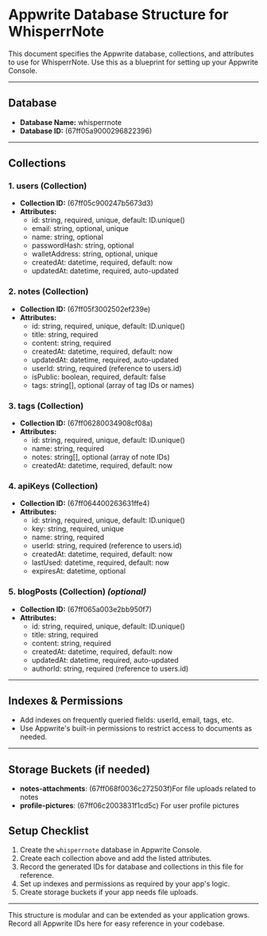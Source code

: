 # Appwrite Database Structure for WhisperrNote

This document specifies the Appwrite database, collections, and attributes to use for WhisperrNote. Use this as a blueprint for setting up your Appwrite Console.

---

## Database
- **Database Name:** whisperrnote
- **Database ID:** (67ff05a9000296822396)

---

## Collections

### 1. users (Collection)
- **Collection ID:** (67ff05c900247b5673d3)
- **Attributes:**
  - id: string, required, unique, default: ID.unique()
  - email: string, optional, unique
  - name: string, optional
  - passwordHash: string, optional
  - walletAddress: string, optional, unique
  - createdAt: datetime, required, default: now
  - updatedAt: datetime, required, auto-updated

### 2. notes (Collection)
- **Collection ID:** (67ff05f3002502ef239e)
- **Attributes:**
  - id: string, required, unique, default: ID.unique()
  - title: string, required
  - content: string, required
  - createdAt: datetime, required, default: now
  - updatedAt: datetime, required, auto-updated
  - userId: string, required (reference to users.id)
  - isPublic: boolean, required, default: false
  - tags: string[], optional (array of tag IDs or names)

### 3. tags (Collection)
- **Collection ID:** (67ff06280034908cf08a)
- **Attributes:**
  - id: string, required, unique, default: ID.unique()
  - name: string, required
  - notes: string[], optional (array of note IDs)
  - createdAt: datetime, required, default: now

### 4. apiKeys (Collection)
- **Collection ID:** (67ff064400263631ffe4)
- **Attributes:**
  - id: string, required, unique, default: ID.unique()
  - key: string, required, unique
  - name: string, required
  - userId: string, required (reference to users.id)
  - createdAt: datetime, required, default: now
  - lastUsed: datetime, required, default: now
  - expiresAt: datetime, optional

### 5. blogPosts (Collection) *(optional)*
- **Collection ID:** (67ff065a003e2bb950f7)
- **Attributes:**
  - id: string, required, unique, default: ID.unique()
  - title: string, required
  - content: string, required
  - createdAt: datetime, required, default: now
  - updatedAt: datetime, required, auto-updated
  - authorId: string, required (reference to users.id)

---

## Indexes & Permissions
- Add indexes on frequently queried fields: userId, email, tags, etc.
- Use Appwrite's built-in permissions to restrict access to documents as needed.

---

## Storage Buckets (if needed)
- **notes-attachments**: (67ff068f0036c272503f)For file uploads related to notes
- **profile-pictures**: (67ff06c2003831f1cd5c) For user profile pictures

## Setup Checklist
1. Create the `whisperrnote` database in Appwrite Console.
2. Create each collection above and add the listed attributes.
3. Record the generated IDs for database and collections in this file for reference.
4. Set up indexes and permissions as required by your app's logic.
5. Create storage buckets if your app needs file uploads.

---

This structure is modular and can be extended as your application grows. Record all Appwrite IDs here for easy reference in your codebase.
